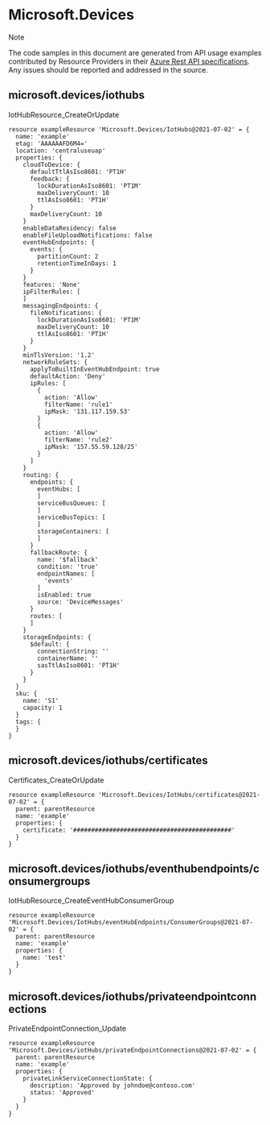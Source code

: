 # Microsoft.Devices
  
> [!NOTE]
> The code samples in this document are generated from API usage examples contributed by Resource Providers in their [Azure Rest API specifications](https://github.com/Azure/azure-rest-api-specs). Any issues should be reported and addressed in the source.


## microsoft.devices/iothubs

IotHubResource_CreateOrUpdate
```bicep
resource exampleResource 'Microsoft.Devices/IotHubs@2021-07-02' = {
  name: 'example'
  etag: 'AAAAAAFD6M4='
  location: 'centraluseuap'
  properties: {
    cloudToDevice: {
      defaultTtlAsIso8601: 'PT1H'
      feedback: {
        lockDurationAsIso8601: 'PT1M'
        maxDeliveryCount: 10
        ttlAsIso8601: 'PT1H'
      }
      maxDeliveryCount: 10
    }
    enableDataResidency: false
    enableFileUploadNotifications: false
    eventHubEndpoints: {
      events: {
        partitionCount: 2
        retentionTimeInDays: 1
      }
    }
    features: 'None'
    ipFilterRules: [
    ]
    messagingEndpoints: {
      fileNotifications: {
        lockDurationAsIso8601: 'PT1M'
        maxDeliveryCount: 10
        ttlAsIso8601: 'PT1H'
      }
    }
    minTlsVersion: '1.2'
    networkRuleSets: {
      applyToBuiltInEventHubEndpoint: true
      defaultAction: 'Deny'
      ipRules: [
        {
          action: 'Allow'
          filterName: 'rule1'
          ipMask: '131.117.159.53'
        }
        {
          action: 'Allow'
          filterName: 'rule2'
          ipMask: '157.55.59.128/25'
        }
      ]
    }
    routing: {
      endpoints: {
        eventHubs: [
        ]
        serviceBusQueues: [
        ]
        serviceBusTopics: [
        ]
        storageContainers: [
        ]
      }
      fallbackRoute: {
        name: '$fallback'
        condition: 'true'
        endpointNames: [
          'events'
        ]
        isEnabled: true
        source: 'DeviceMessages'
      }
      routes: [
      ]
    }
    storageEndpoints: {
      $default: {
        connectionString: ''
        containerName: ''
        sasTtlAsIso8601: 'PT1H'
      }
    }
  }
  sku: {
    name: 'S1'
    capacity: 1
  }
  tags: {
  }
}
```

## microsoft.devices/iothubs/certificates

Certificates_CreateOrUpdate
```bicep
resource exampleResource 'Microsoft.Devices/IotHubs/certificates@2021-07-02' = {
  parent: parentResource 
  name: 'example'
  properties: {
    certificate: '############################################'
  }
}
```

## microsoft.devices/iothubs/eventhubendpoints/consumergroups

IotHubResource_CreateEventHubConsumerGroup
```bicep
resource exampleResource 'Microsoft.Devices/IotHubs/eventHubEndpoints/ConsumerGroups@2021-07-02' = {
  parent: parentResource 
  name: 'example'
  properties: {
    name: 'test'
  }
}
```

## microsoft.devices/iothubs/privateendpointconnections

PrivateEndpointConnection_Update
```bicep
resource exampleResource 'Microsoft.Devices/iotHubs/privateEndpointConnections@2021-07-02' = {
  parent: parentResource 
  name: 'example'
  properties: {
    privateLinkServiceConnectionState: {
      description: 'Approved by johndoe@contoso.com'
      status: 'Approved'
    }
  }
}
```
